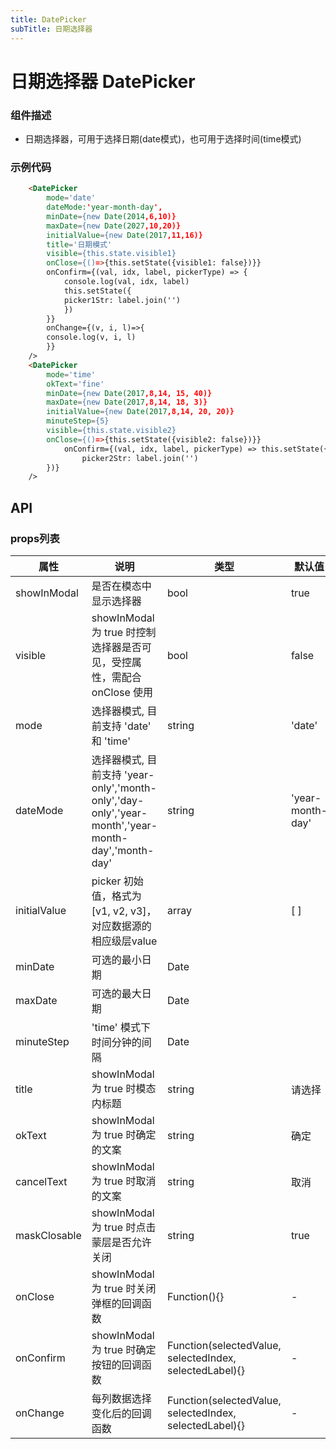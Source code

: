 ```yaml
---
title: DatePicker
subTitle: 日期选择器
---
```


# 日期选择器 DatePicker

### 组件描述
- 日期选择器，可用于选择日期(date模式)，也可用于选择时间(time模式)

### 示例代码

```html
	<DatePicker 
		mode='date' 
		dateMode:'year-month-day',
		minDate={new Date(2014,6,10)}
		maxDate={new Date(2027,10,20)}
		initialValue={new Date(2017,11,16)}
		title='日期模式'
		visible={this.state.visible1}
		onClose={()=>{this.setState({visible1: false})}}
		onConfirm={(val, idx, label, pickerType) => {
			console.log(val, idx, label)
			this.setState({
			picker1Str: label.join('')
			})
		}}
		onChange={(v, i, l)=>{
		console.log(v, i, l)
		}}
	/>
	<DatePicker 
		mode='time' 
		okText='fine'
		minDate={new Date(2017,8,14, 15, 40)}
		maxDate={new Date(2017,8,14, 18, 3)}
		initialValue={new Date(2017,8,14, 20, 20)}
		minuteStep={5} 
		visible={this.state.visible2}
		onClose={()=>{this.setState({visible2: false})}}
			onConfirm={(val, idx, label, pickerType) => this.setState({
				picker2Str: label.join('')
		})}
	/>
```

## API

### props列表

属性 | 说明 | 类型 | 默认值
----|-----|------|------
| showInModal | 是否在模态中显示选择器 | bool | true |
| visible | showInModal 为 true 时控制选择器是否可见，受控属性，需配合 onClose 使用 | bool | false |
| mode | 选择器模式, 目前支持 'date' 和 'time' | string | 'date' |
| dateMode | 选择器模式, 目前支持 'year-only','month-only','day-only','year-month','year-month-day','month-day'  | string | 'year-month-day' |
| initialValue | picker 初始值，格式为[v1, v2, v3]，对应数据源的相应级层value | array | [ ] |
| minDate | 可选的最小日期 | Date |  |
| maxDate | 可选的最大日期 | Date |  |
| minuteStep | 'time' 模式下时间分钟的间隔 | Date |  |
| title | showInModal 为 true 时模态内标题 | string | 请选择 |
| okText | showInModal 为 true 时确定的文案 | string | 确定 |
| cancelText | showInModal 为 true 时取消的文案 | string | 取消 |
| maskClosable | showInModal 为 true 时点击蒙层是否允许关闭 | string | true |
| onClose | showInModal 为 true 时关闭弹框的回调函数 | Function(){} | - |
| onConfirm | showInModal 为 true 时确定按钮的回调函数 | Function(selectedValue, selectedIndex, selectedLabel){} | - |
| onChange | 每列数据选择变化后的回调函数 | Function(selectedValue, selectedIndex, selectedLabel){} | - |




